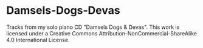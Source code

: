 # Damsels-Dogs-Devas
Tracks from my solo piano CD "Damsels Dogs &amp; Devas".  This work is licensed under a Creative Commons Attribution-NonCommercial-ShareAlike 4.0 International License.
